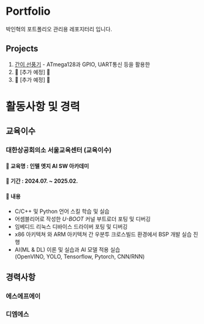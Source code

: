 # Portfolio

박인혁의 포트폴리오 관리용 레포지터리 입니다.

## Projects

1. [간이 선풍기](./MiniFan_Project/README.md) - ATmega128과 GPIO, UART통신 등을 활용한
2. 🚧 [추가 예정] 🚧
3. 🚧 [추가 예정] 🚧


# 활동사항 및 경력
## 교육이수
### 대한상공회의소 서울교육센터 (교육이수)
#### 🔖 교육명 : 인텔 엣지 AI SW 아카데미
#### 📅 기간 : 2024.07. ~ 2025.02.
#### 📑 내용
- C/C++ 및 Python 언어 스킬 학습 및 실습
- 어셈블리어로 작성한 *U-BOOT* 커널 부트로더 포팅 및 디버깅
- 임베디드 리눅스 디바이스 드라이버 포팅 및 디버깅
- x86 아키텍쳐 와 ARM 아키텍쳐 간 우분투 크로스빌드 환경에서 BSP 개발 실습 진행
- AI(ML & DL) 이론 및 실습과 AI 모델 적용 실습 <br>
(OpenVINO, YOLO, Tensorflow, Pytorch, CNN/RNN)

## 경력사항
### 에스에프에이

### 디엠에스